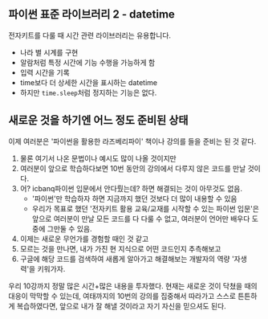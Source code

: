 ## 파이썬 표준 라이브러리 2 - datetime
전자키트를 다룰 때 시간 관련 라이브러리는 유용합니다.
- 나라 별 시계를 구현
- 알람처럼 특정 시간에 기능 수행을 가능하게 함
- 입력 시간을 기록
- time보다 더 상세한 시간을 표시하는 datetime
- 하지만 `time.sleep`처럼 정지하는 기능은 없다.


## 새로운 것을 하기엔 어느 정도 준비된 상태
이제 여러분은 '파이썬을 활용한 라즈베리파이' 책이나 강의를 들을 준비는 된 것 같다. 
1. 물론 여기서 나온 문법이나 예시도 많이 나올 것이지만
1. 여러분이 앞으로 학습하다보면 10번 동안의 강의에서 다루지 않은 코드를 만날 것이다.
1. 어? icbanq파이썬 입문에서 안다뤘는데? 하면 해결되는 것이 아무것도 없음. 
    - '파이썬'만 학습하자 하면 지금까지 했던 것보다 더 많이 내용할 수 있음
    - 우리가 목표로 했던 '전자키트 활용 교육/교재를 시작할 수 있는 파이썬 입문'은 앞으로 여러분이 만날 모든 코드를 다 다룰 수 없고, 여러분이 언어만 배우다 도중에 그만둘 수 있음.
1. 이제는 새로운 무언가를 경험할 때인 것 같고
1. 모르는 것을 만나면, 내가 가진 현 지식으로 어떤 코드인지 추측해보고
1. 구글에 해당 코드를 검색하여 새롭게 알아가고 해결해보는 개발자의 역량 '자생력'을 키워가자.

우리 10강까지 정말 많은 시간+많은 내용을 투자했다.
현재는 새로운 것이 닥쳤을 때의 대응이 막막할 수 있는데, 여태까지의 10번의 강의를 집중해서 따라가고 스스로 튼튼하게 복습하였다면, 앞으로 내가 잘 해낼 것이라고 자기 자신을 믿으셔도 된다.